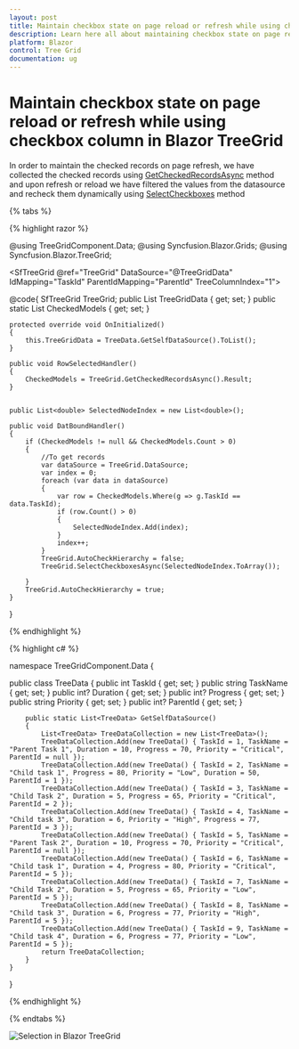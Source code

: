 ```yaml
---
layout: post
title: Maintain checkbox state on page reload or refresh while using checkbox column in Blazor TreeGrid | Syncfusion
description: Learn here all about maintaining checkbox state on page reload or refresh while using checkbox column in Blazor TreeGrid and more.
platform: Blazor
control: Tree Grid
documentation: ug
---
```


# Maintain checkbox state on page reload or refresh while using checkbox column in Blazor TreeGrid

In order to maintain the checked records on page refresh, we have collected the checked records using [GetCheckedRecordsAsync](https://help.syncfusion.com/cr/blazor/Syncfusion.Blazor.TreeGrid.SfTreeGrid-1.html#Syncfusion_Blazor_TreeGrid_SfTreeGrid_1_GetCheckedRecordsAsync) method and upon refresh or reload we have filtered the values from the datasource and recheck them dynamically using [SelectCheckboxes](https://help.syncfusion.com/cr/blazor/Syncfusion.Blazor.TreeGrid.SfTreeGrid-1.html#Syncfusion_Blazor_TreeGrid_SfTreeGrid_1_SelectCheckboxesAsync_System_Double___) method

{% tabs %}

{% highlight razor %}

@using TreeGridComponent.Data;
@using  Syncfusion.Blazor.Grids;
@using  Syncfusion.Blazor.TreeGrid;

<SfTreeGrid @ref="TreeGrid" DataSource="@TreeGridData" IdMapping="TaskId" ParentIdMapping="ParentId" TreeColumnIndex="1">
    <TreeGridSelectionSettings Type=SelectionType.Multiple></TreeGridSelectionSettings>
     <TreeGridEvents TValue="TreeData" DataBound="DatBoundHandler" RowSelected="RowSelectedHandler"></TreeGridEvents>
    <TreeGridPageSettings PageSize="8"></TreeGridPageSettings>
    <TreeGridColumns>
        <TreeGridColumn Field="TaskId" HeaderText="Task ID" Width="70" TextAlign="Syncfusion.Blazor.Grids.TextAlign.Right"></TreeGridColumn>
        <TreeGridColumn Field="TaskName" HeaderText="Task Name" Width="85"></TreeGridColumn>
        <TreeGridColumn Field="Priority" HeaderText="Priority" Width="60"></TreeGridColumn>
        <TreeGridColumn Field="Duration" HeaderText="Duration" Width="60" TextAlign="TextAlign.Right"></TreeGridColumn>
        <TreeGridColumn Field="Progress" HeaderText="Progress" Width="60" TextAlign="TextAlign.Right"></TreeGridColumn>
    </TreeGridColumns>
</SfTreeGrid>

@code{
    SfTreeGrid<TreeData> TreeGrid;
    public List<TreeData> TreeGridData { get; set; }
    public static List<TreeData> CheckedModels { get; set; }

    protected override void OnInitialized()
    {
        this.TreeGridData = TreeData.GetSelfDataSource().ToList();
    }

    public void RowSelectedHandler()
    {
        CheckedModels = TreeGrid.GetCheckedRecordsAsync().Result;
    }


    public List<double> SelectedNodeIndex = new List<double>();

    public void DatBoundHandler()
    {
        if (CheckedModels != null && CheckedModels.Count > 0)
        {
            //To get records
            var dataSource = TreeGrid.DataSource;
            var index = 0;
            foreach (var data in dataSource)
            {
                var row = CheckedModels.Where(g => g.TaskId == data.TaskId);
                if (row.Count() > 0)
                {
                    SelectedNodeIndex.Add(index);
                }
                index++;
            }
            TreeGrid.AutoCheckHierarchy = false;
            TreeGrid.SelectCheckboxesAsync(SelectedNodeIndex.ToArray());

        }
        TreeGrid.AutoCheckHierarchy = true;
    }
}

{% endhighlight %}

{% highlight c# %}

namespace TreeGridComponent.Data {

public class TreeData
    {
        public int TaskId { get; set; }
        public string TaskName { get; set; }
        public int? Duration { get; set; }
        public int? Progress { get; set; }
        public string Priority { get; set; }
        public int? ParentId { get; set; }

        public static List<TreeData> GetSelfDataSource()
        {
            List<TreeData> TreeDataCollection = new List<TreeData>();
            TreeDataCollection.Add(new TreeData() { TaskId = 1, TaskName = "Parent Task 1", Duration = 10, Progress = 70, Priority = "Critical", ParentId = null });
            TreeDataCollection.Add(new TreeData() { TaskId = 2, TaskName = "Child task 1", Progress = 80, Priority = "Low", Duration = 50, ParentId = 1 });
            TreeDataCollection.Add(new TreeData() { TaskId = 3, TaskName = "Child Task 2", Duration = 5, Progress = 65, Priority = "Critical", ParentId = 2 });
            TreeDataCollection.Add(new TreeData() { TaskId = 4, TaskName = "Child task 3", Duration = 6, Priority = "High", Progress = 77, ParentId = 3 });
            TreeDataCollection.Add(new TreeData() { TaskId = 5, TaskName = "Parent Task 2", Duration = 10, Progress = 70, Priority = "Critical", ParentId = null });
            TreeDataCollection.Add(new TreeData() { TaskId = 6, TaskName = "Child task 1", Duration = 4, Progress = 80, Priority = "Critical", ParentId = 5 });
            TreeDataCollection.Add(new TreeData() { TaskId = 7, TaskName = "Child Task 2", Duration = 5, Progress = 65, Priority = "Low", ParentId = 5 });
            TreeDataCollection.Add(new TreeData() { TaskId = 8, TaskName = "Child task 3", Duration = 6, Progress = 77, Priority = "High", ParentId = 5 });
            TreeDataCollection.Add(new TreeData() { TaskId = 9, TaskName = "Child task 4", Duration = 6, Progress = 77, Priority = "Low", ParentId = 5 });
            return TreeDataCollection;
        }
    }
}

{% endhighlight %}

{% endtabs %}

![Selection in Blazor TreeGrid](../images/blazor-treegrid-row-selection.PNG)
